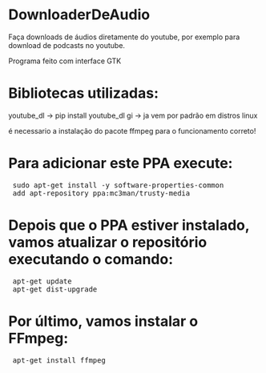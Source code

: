 # DownloaderDeAudio
Faça downloads de áudios diretamente do youtube, por exemplo para download de podcasts no youtube.

Programa feito com interface GTK

# Bibliotecas utilizadas:

youtube_dl -> pip install youtube_dl
gi -> ja vem por padrão em distros linux

é necessario a instalação do pacote ffmpeg para o funcionamento correto!

# Para adicionar este PPA execute:
<pre>
 <span style="font-weight: 400">sudo apt-get install -y software-properties-common</span>
 <span style="font-weight: 400">add apt-repository ppa:mc3man/trusty-media</span>
</pre>
# Depois que o PPA estiver instalado, vamos atualizar o repositório executando o comando:
<pre>
 <span style="font-weight: 400">apt-get update</span>
 <span style="font-weight: 400">apt-get dist-upgrade</span>
</pre>

# Por último, vamos instalar o FFmpeg:
<pre>
 <span style="font-weight: 400">apt-get install ffmpeg</span>
</pre>


 


